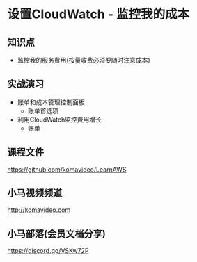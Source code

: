 设置CloudWatch - 监控我的成本
===========================

## 知识点

* 监控我的服务费用(按量收费必须要随时注意成本)

## 实战演习

+ 账单和成本管理控制面板
  + 账单首选项
+ 利用CloudWatch监控费用增长
  + 账单

## 课程文件

https://github.com/komavideo/LearnAWS

## 小马视频频道

http://komavideo.com

## 小马部落(会员文档分享)

https://discord.gg/VSKw72P